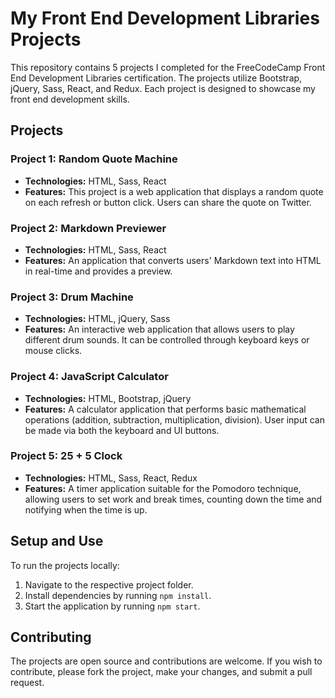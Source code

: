 
# My Front End Development Libraries Projects

This repository contains 5 projects I completed for the FreeCodeCamp Front End Development Libraries certification. The projects utilize Bootstrap, jQuery, Sass, React, and Redux. Each project is designed to showcase my front end development skills.

## Projects

### Project 1: Random Quote Machine

- **Technologies:** HTML, Sass, React
- **Features:** This project is a web application that displays a random quote on each refresh or button click. Users can share the quote on Twitter.

### Project 2: Markdown Previewer

- **Technologies:** HTML, Sass, React
- **Features:** An application that converts users' Markdown text into HTML in real-time and provides a preview.

### Project 3: Drum Machine

- **Technologies:** HTML, jQuery, Sass
- **Features:** An interactive web application that allows users to play different drum sounds. It can be controlled through keyboard keys or mouse clicks.

### Project 4: JavaScript Calculator

- **Technologies:** HTML, Bootstrap, jQuery
- **Features:** A calculator application that performs basic mathematical operations (addition, subtraction, multiplication, division). User input can be made via both the keyboard and UI buttons.

### Project 5: 25 + 5 Clock

- **Technologies:** HTML, Sass, React, Redux
- **Features:** A timer application suitable for the Pomodoro technique, allowing users to set work and break times, counting down the time and notifying when the time is up.

## Setup and Use

To run the projects locally:

1. Navigate to the respective project folder.
2. Install dependencies by running `npm install`.
3. Start the application by running `npm start`.

## Contributing

The projects are open source and contributions are welcome. If you wish to contribute, please fork the project, make your changes, and submit a pull request.
